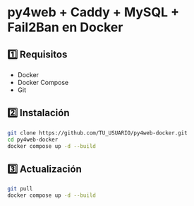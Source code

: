 # py4web + Caddy + MySQL + Fail2Ban en Docker

## 1️⃣ Requisitos
- Docker
- Docker Compose
- Git

## 2️⃣ Instalación
```bash
git clone https://github.com/TU_USUARIO/py4web-docker.git
cd py4web-docker
docker compose up -d --build
```

## 3️⃣ Actualización
```bash
git pull
docker compose up -d --build
```
